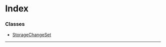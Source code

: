 

# Index

### Classes

* [StorageChangeSet](../classes/_storagechangeset_.storagechangeset.md)

---


